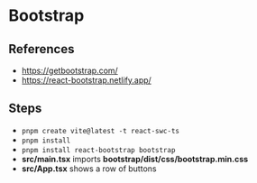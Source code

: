 # Bootstrap

## References

- https://getbootstrap.com/
- https://react-bootstrap.netlify.app/

## Steps

- `pnpm create vite@latest -t react-swc-ts`
- `pnpm install`
- `pnpm install react-bootstrap bootstrap`
- **src/main.tsx** imports **bootstrap/dist/css/bootstrap.min.css**
- **src/App.tsx** shows a row of buttons
